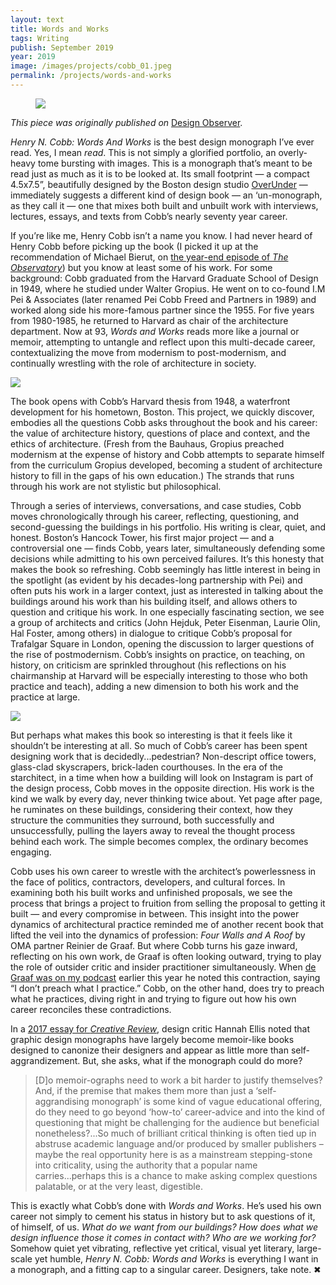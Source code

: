 ```yaml
---
layout: text
title: Words and Works
tags: Writing
publish: September 2019
year: 2019
image: /images/projects/cobb_01.jpeg
permalink: /projects/words-and-works
---
```

<figure>
    <img src="/images/projects/cobb_01.jpeg">
</figure>

*This piece was originally published on* [Design Observer](https://designobserver.com/feature/words-and-works/40113).

*Henry N. Cobb: Words And Works* is the best design monograph I’ve ever read. Yes, I mean *read*. This is not simply a glorified portfolio, an overly-heavy tome bursting with images. This is a monograph that’s meant to be read just as much as it is to be looked at. Its small footprint — a compact 4.5x7.5”, beautifully designed by the Boston design studio [OverUnder](http://overunder.co) — immediately suggests a different kind of design book — an ‘un-monograph, as they call it — one that mixes both built and unbuilt work with interviews, lectures, essays, and texts from Cobb’s nearly seventy year career.

If you’re like me, Henry Cobb isn’t a name you know. I had never heard of Henry Cobb before picking up the book (I picked it up at the recommendation of Michael Bierut, on [the year-end episode of *The Observatory*](https://designobserver.com/article.php?id=39993)) but you know at least some of his work. For some background: Cobb graduated from the Harvard Graduate School of Design in 1949, where he studied under Walter Gropius. He went on to co-found I.M Pei & Associates (later renamed Pei Cobb Freed and Partners in 1989) and worked along side his more-famous partner since the 1955. For five years from 1980-1985, he returned to Harvard as chair of the architecture department. Now at 93, *Words and Works* reads more like a journal or memoir, attempting to untangle and reflect upon this multi-decade career, contextualizing the move from modernism to post-modernism, and continually wrestling with the role of architecture in society.

 <img src="/images/projects/cobb_02.jpeg">

The book opens with Cobb’s Harvard thesis from 1948, a waterfront development for his hometown, Boston. This project, we quickly discover, embodies all the questions Cobb asks throughout the book and his career: the value of architecture history, questions of place and context, and the ethics of architecture. (Fresh from the Bauhaus, Gropius preached modernism at the expense of history and Cobb attempts to separate himself from the curriculum Gropius developed, becoming a student of architecture history to fill in the gaps of his own education.) The strands that runs through his work are not stylistic but philosophical.

Through a series of interviews, conversations, and case studies, Cobb moves chronologically through his career, reflecting, questioning, and second-guessing the buildings in his portfolio. His writing is clear, quiet, and honest. Boston’s Hancock Tower, his first major project — and a controversial one — finds Cobb, years later, simultaneously defending some decisions while admitting to his own perceived failures. It’s this honesty that makes the book so refreshing. Cobb seemingly has little interest in being in the spotlight (as evident by his decades-long partnership with Pei) and often puts his work in a larger context, just as interested in talking about the buildings around his work than his building itself, and allows others to question and critique his work. In one especially fascinating section, we see a group of architects and critics (John Hejduk, Peter Eisenman, Laurie Olin, Hal Foster, among others) in dialogue to critique Cobb’s proposal for Trafalgar Square in London, opening the discussion to larger questions of the rise of postmodernism. Cobb’s insights on practice, on teaching, on history, on criticism are sprinkled throughout (his reflections on his chairmanship at Harvard will be especially interesting to those who both practice and teach), adding a new dimension to both his work and the practice at large.

 <img src="/images/projects/cobb_03.jpeg">

But perhaps what makes this book so interesting is that it feels like it shouldn’t be interesting at all. So much of Cobb’s career has been spent designing work that is decidedly...pedestrian? Non-descript office towers, glass-clad skyscrapers, brick-laden courthouses. In the era of the starchitect, in a time when how a building will look on Instagram is part of the design process, Cobb moves in the opposite direction. His work is the kind we walk by every day, never thinking twice about. Yet page after page, he ruminates on these buildings, considering their context, how they structure the communities they surround, both successfully and unsuccessfully, pulling the layers away to reveal the thought process behind each work. The simple becomes complex, the ordinary becomes engaging.

Cobb uses his own career to wrestle with the architect’s powerlessness in the face of politics, contractors, developers, and cultural forces. In examining both his built works and unfinished proposals, we see the process that brings a project to fruition from selling the proposal to getting it built — and every compromise in between. This insight into the power dynamics of architectural practice reminded me of another recent book that lifted the veil into the dynamics of profession: *Four Walls and A Roof* by OMA partner Reinier de Graaf. But where Cobb turns his gaze inward, reflecting on his own work, de Graaf is often looking outward, trying to play the role of outsider critic and insider practitioner simultaneously. When [de Graaf was on my podcast](https://scratchingthesurface.fm/post/183418266970/114-reinier-de-graaf) earlier this year he noted this contraction, saying “I don’t preach what I practice.” Cobb, on the other hand, does try to preach what he practices, diving right in and trying to figure out how his own career reconciles these contradictions.

In a [2017 essay for *Creative Review*](https://www.creativereview.co.uk/rise-memoir-ograph/), design critic Hannah Ellis noted that graphic design monographs have largely become memoir-like books designed to canonize their designers and appear as little more than self-aggrandizement. But, she asks, what if the monograph could do more?

> [D]o memoir-ographs need to work a bit harder to justify themselves? And, if the premise that makes them more than just a ‘self-aggrandising monograph’ is some kind of vague educational offering, do they need to go beyond ‘how-to’ career-advice and into the kind of questioning that might be challenging for the audience but beneficial nonetheless?...So much of brilliant critical thinking is often tied up in abstruse academic language and/or produced by smaller publishers – maybe the real opportunity here is as a mainstream stepping-stone into criticality, using the authority that a popular name carries...perhaps this is a chance to make asking complex questions palatable, or at the very least, digestible.

This is exactly what Cobb’s done with *Words and Works*. He’s used his own career not simply to cement his status in history but to ask questions of it, of himself, of us. *What do we want from our buildings? How does what we design influence those it comes in contact with? Who are we working for?* Somehow quiet yet vibrating, reflective yet critical, visual yet literary, large-scale yet humble, *Henry N. Cobb: Words and Works* is everything I want in a monograph, and a fitting cap to a singular career. Designers, take note. ✖



